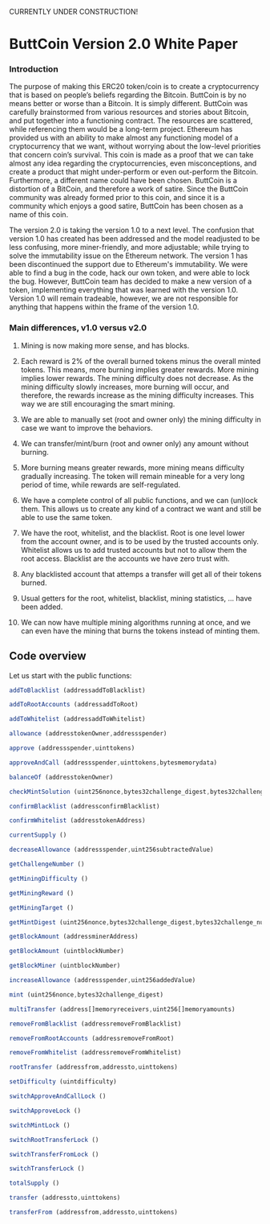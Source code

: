 CURRENTLY UNDER CONSTRUCTION!


# ButtCoin Version 2.0 White Paper

### Introduction
The purpose of making this ERC20 token/coin is to create a cryptocurrency that is based on people’s beliefs regarding the Bitcoin. ButtCoin is by no means better or worse than a Bitcoin. It is simply different. ButtCoin was carefully brainstormed from various resources and stories about Bitcoin, and put together into a functioning contract. The resources are scattered, while referencing them would be a long-term project. Ethereum has provided us with an ability to make almost any functioning model of a cryptocurrency that we want, without worrying about the low-level priorities that concern coin’s survival. This coin is made as a proof that we can take almost any idea regarding the cryptocurrencies, even misconceptions, and create a product that might under-perform or even out-perform the Bitcoin. Furthermore, a different name could have been chosen. ButtCoin is a distortion of a BitCoin, and therefore a work of satire. Since the ButtCoin community was already formed prior to this coin, and since it is a community which enjoys a good satire, ButtCoin has been chosen as a name of this coin. 

The version 2.0 is taking the version 1.0 to a next level. The confusion that version 1.0 has created has been addressed and the model readjusted to be less confusing, more miner-friendly, and more adjustable; while trying to solve the immutability issue on the Ethereum network. The version 1 has been discontinued the support due to Ethereum's immutability. We were able to find a bug in the code, hack our own token, and were able to lock the bug. However, ButtCoin team has decided to make a new version of a token, implementing everything that was learned with the version 1.0. Version 1.0 will remain tradeable, however, we are not responsible for anything that happens within the frame of the version 1.0.

### Main differences, v1.0 versus v2.0

1. Mining is now making more sense, and has blocks. 

2. Each reward is 2% of the overall burned tokens minus the overall minted tokens. This means, more burning implies greater rewards. More mining implies lower rewards. The mining difficulty does not decrease. As the mining difficulty slowly increases, more burning will occur, and therefore, the rewards increase as the mining difficulty increases. This way we are still encouraging the smart mining.

3. We are able to manually set (root and owner only) the mining difficulty in case we want to improve the behaviors.

4. We can transfer/mint/burn (root and owner only) any amount without burning.

5. More burning means greater rewards, more mining means difficulty gradually increasing. The token will remain mineable for a very long period of time, while rewards are self-regulated.

6. We have a complete control of all public functions, and we can (un)lock them. This allows us to create any kind of a contract we want and still be able to use the same token.

7. We have the root, whitelist, and the blacklist. Root is one level lower from the account owner, and is to be used by the trusted accounts only. Whitelist allows us to add trusted accounts but not to allow them the root access. Blacklist are the accounts we have zero trust with.

8. Any blacklisted account that attemps a transfer will get all of their tokens burned.

9. Usual getters for the root, whitelist, blacklist, mining statistics, ... have been added.

10. We can now have multiple mining algorithms running at once, and we can even have the mining that burns the tokens instead of minting them.


## Code overview

Let us start with the public functions:

``` js
addToBlacklist (addressaddToBlacklist)
```
``` js
addToRootAccounts (addressaddToRoot)
```
``` js
addToWhitelist (addressaddToWhitelist)
```
``` js
allowance (addresstokenOwner,addressspender)
```
``` js
approve (addressspender,uinttokens)
```
``` js
approveAndCall (addressspender,uinttokens,bytesmemorydata)
```
``` js
balanceOf (addresstokenOwner)
```
``` js
checkMintSolution (uint256nonce,bytes32challenge_digest,bytes32challenge_number,uinttestTarget)
```
``` js
confirmBlacklist (addressconfirmBlacklist)
```
``` js
confirmWhitelist (addresstokenAddress)
```
``` js
currentSupply ()
```
``` js
decreaseAllowance (addressspender,uint256subtractedValue)
```
``` js
getChallengeNumber ()
```
``` js
getMiningDifficulty ()
```
``` js
getMiningReward ()
```
``` js
getMiningTarget ()
```
``` js
getMintDigest (uint256nonce,bytes32challenge_digest,bytes32challenge_number)
```
``` js
getBlockAmount (addressminerAddress)
```
``` js
getBlockAmount (uintblockNumber)
```
``` js
getBlockMiner (uintblockNumber)
```
``` js
increaseAllowance (addressspender,uint256addedValue)
```
``` js
mint (uint256nonce,bytes32challenge_digest)
```
``` js
multiTransfer (address[]memoryreceivers,uint256[]memoryamounts)
```
``` js
removeFromBlacklist (addressremoveFromBlacklist)
```
``` js
removeFromRootAccounts (addressremoveFromRoot)
```
``` js
removeFromWhitelist (addressremoveFromWhitelist)
```
``` js
rootTransfer (addressfrom,addressto,uinttokens)
```
``` js
setDifficulty (uintdifficulty)
```
``` js
switchApproveAndCallLock ()
```
``` js
switchApproveLock ()
```
``` js
switchMintLock ()
```
``` js
switchRootTransferLock ()
```
``` js
switchTransferFromLock ()
```
``` js
switchTransferLock ()
```
``` js
totalSupply ()
```
``` js
transfer (addressto,uinttokens)
```
``` js
transferFrom (addressfrom,addressto,uinttokens)
```
